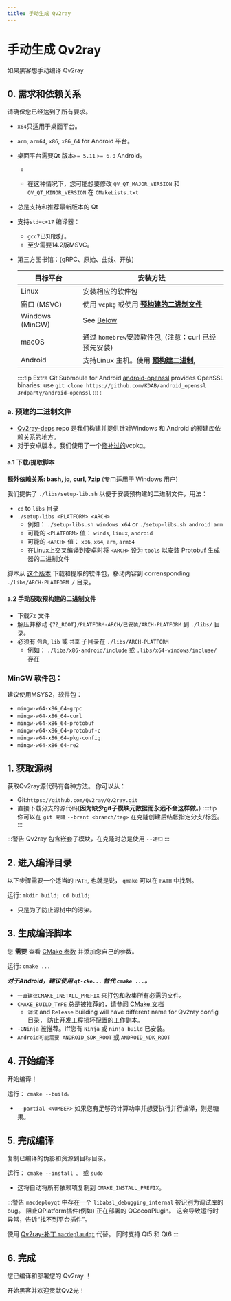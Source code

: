 ```yaml
---
title: 手动生成 Qv2ray
---
```


# 手动生成 Qv2ray

如果黑客想手动编译 Qv2ray

## 0. 需求和依赖关系

请确保您已经达到了所有要求。

- `x64`只适用于桌面平台。
- `arm`, `arm64`, `x86`, `x86_64` for Android 平台。

- 桌面平台需要Qt 版本`>= 5.11` `>= 6.0` Android。
  - ~~~从不想要将 Qv2ray 移植到更早或更晚版本的 Qt.~~
  - 在这种情况下，您可能想要修改 `QV_QT_MAJOR_VERSION` 和 `QV_QT_MINOR_VERSION` 在 `CMakeLists.txt`
- 总是支持和推荐最新版本的 Qt
- 支持`std=c+17` 编译器：
  - `gcc7`已知很好。
  - 至少需要14.2版MSVC。

- 第三方图书馆：(gRPC、原始、曲线、开放)

    | 目标平台            | 安装方法                                                 |
    | --------------- | ---------------------------------------------------- |
    | Linux           | 安装相应的软件包                                             |
    | 窗口 (MSVC)       | 使用 `vcpkg` 或使用 [**预构建的二进制文件**](#a-prebuilt-binaries) |
    | Windows (MinGW) | See [Below](#mingw-packages)                         |
    | macOS           | 通过 `homebrew`安装软件包, (注意：curl 已经预先安装)                 |
    | Android         | 支持Linux 主机。使用 [**预构建二进制**](#a-prebuilt-binaries),    |

    ::::tip Extra Git Submoule for Android [android-openssl](https://github.com/KDAB/android_openssl) provides OpenSSL binaries: use `git clone https://github.com/KDAB/android_openssl 3rdparty/android-openssl` ::: :

### a. 预建的二进制文件
- [Qv2ray-deps](https://github.com/Qv2ray/Qv2ray-deps/) repo 是我们构建并提供针对Windows 和 Android 的预建库依赖关系的地方。
- 对于安卓版本，我们使用了一个[修补过的](https://github.com/Qv2ray/Qv2ray-deps/blob/master/0001_vcpkg_fix_curl_android_build.patch)vcpkg。

#### a.1 下载/提取脚本
**额外依赖关系: bash, jq, curl, 7zip** (专门适用于 Windows 用户)

我们提供了 `./libs/setup-lib.sh` 以便于安装预构建的二进制文件，用法：
- `cd` to `libs` 目录
- `./setup-libs <PLATFORM> <ARCH>`
  - 例如： `./setup-libs.sh windows x64` or `./setup-libs.sh android arm`
  - 可能的 `<PLATFORM>` 值： `winds`, `linux`, `android`
  - 可能的 `<ARCH>` 值： `x86`, `x64`, `arm`, `arm64`
  - 在Linux上交叉编译到安卓时将 `<ARCH>` 设为 `tools` 以安装 Protobuf 生成器的二进制文件

脚本从 [这个版本](https://github.com/Qv2ray/Qv2ray-deps/releases/tag/release) 下载和提取的软件包，移动内容到 corrensponding `./libs/ARCH-PLATFORM /` 目录。

#### a.2 手动获取预构建的二进制文件

- 下载7z 文件
- 解压并移动 `{7Z_ROOT}/PLATFORM-ARCH/已安装/ARCH-PLATFORM` 到 `./libs/` 目录。
- 必须有 `包含`, `lib` 或 `共享` 子目录在 `./libs/ARCH-PLATFORM`
  - 例如： `./libs/x86-android/include` 或 `.libs/x64-windows/incluse/` 存在

### MinGW 软件包：
建议使用MSYS2，软件包：
- `mingw-w64-x86_64-grpc`
- `mingw-w64-x86_64-curl`
- `mingw-w64-x86_64-protobuf`
- `mingw-w64-x86_64-protobuf-c`
- `mingw-w64-x86_64-pkg-config`
- `mingw-w64-x86_64-re2`

## 1. 获取源树

获取Qv2ray源代码有各种方法。 你可以从：
- Git:`https://github.com/Qv2ray/Qv2ray.git`
- 直接下载分支的源代码(**因为缺少git子模块元数据而永远不会这样做。**) ::::tip 你可以在 `git 克隆` `--brant <branch/tag>` 在克隆创建后结帐指定分支/标签。 :::

:::警告 Qv2ray 包含嵌套子模块，在克隆时总是使用 `--递归` :::

## 2. 进入编译目录

以下步骤需要一个适当的 `PATH`, 也就是说， `qmake` 可以在 `PATH` 中找到。

运行: `mkdir build; cd build;`
- 只是为了防止源树中的污染。

## 3. 生成编译脚本

您 **需要** 查看 [CMake 参数](cmake-argument) 并添加您自己的参数。

运行: `cmake ...`

***对于Android，建议使用 `qt-cke...` 替代 `cmake ...`。***

- `一直建议CMAKE_INSTALL_PREFIX` 来打包和收集所有必需的文件。
- `CMAKE_BUILD_TYPE` 总是被推荐的，请参阅 [CMake 文档](https://cmake.org/cmake/help/latest/variable/CMAKE_BUILD_TYPE.html)
  - `调试` and `Release` building will have different name for Qv2ray config 目录， 防止开发工程损坏配置的工作副本。
- `-GNinja` 被推荐。iff您有 `Ninja` 或 `ninja build` 已安装。
- `Android可能需要 ANDROID_SDK_ROOT` 或 `ANDROID_NDK_ROOT`

## 4. 开始编译

开始编译！

运行： `cmake --build。`
- `--partial <NUMBER>` 如果您有足够的计算功率并想要执行并行编译，则是糖果。

## 5. 完成编译

复制已编译的伪影和资源到目标目录。

运行： `cmake --install 。` 或 `sudo`

- 这将自动将所有依赖项复制到 `CMAKE_INSTALL_PREFIX`。

:::警告 `macdeployqt` 中存在一个 `libabsl_debugging_internal` 被识别为调试库的 bug。 阻止QPlatform插件(例如) 正在部署的 QCocoaPlugin。 这会导致运行时异常，告诉“找不到平台插件”。

使用 [Qv2ray-补丁 `macdeplaudqt`](https://github.com/Qv2ray/macdeployqt-patched) 代替。 同时支持 Qt5 和 Qt6 :::

## 6. 完成
您已编译和部署您的 Qv2ray ！

开始黑客并欢迎贡献Qv2光！
